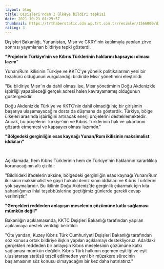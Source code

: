 ```yaml
--- 
layout: blog
title: Dışişleri'nden 3 ülkeye bildiri tepkisi
date: 2021-10-21 01:29:57
thumbnail: https://trthaberstatic.cdn.wp.trt.com.tr/resimler/1566000/disisleri-bakanligi-1567492.jpg
rating: 3
---
```

<p>
	Dışişleri Bakanlığı, Yunanistan, Mısır ve GKRY'nin katılımıyla yapılan zirve sonrası yayımlanan bildiriye tepki gösterdi. </p>
<p>
	<strong>"Projelerin Türkiye’nin ve Kıbrıs Türklerinin haklarını kapsayıcı olması lazım"</strong></p>
<p>
	Yunan/Rum ikilisinin Türkiye ve KKTC'ye yönelik politikalarının yeni bir tezahürü olduğunun vurgulandığı bildiride Mısır yönetimini eleştirildi:</p>
<p>
	"Bu bildiriye Mısır’ın da dahil olması ise, Mısır yönetiminin Doğu Akdeniz’de işbirliği yapabileceği gerçek adresi halen kavrayamamış olduğunun göstergesidir.</p>
<p>
	Doğu Akdeniz’de Türkiye ve KKTC’nin dahil olmadığı hiç bir girişimin başarıya ulaşamayacağını dosta da düşmana da gösterdik. Türkiye, bölge ülkeleri arasında işbirliğini artıracak enerji projelerini desteklemektedir. Ancak, bu projelerin Türkiye’nin ve Kıbrıs Türklerinin hak ve çıkarlarını gözardı etmemesi ve kapsayıcı olması lazımdır."</p>
<p>
	<strong>"Bölgedeki gerginliğin esas kaynağı Yunan/Rum ikilisinin maksimalist iddiaları"</strong></p>
<p>
	 </p>
<p>
	Açıklamada, hem Kıbrıs Türklerinin hem de Türkiye'nin haklarının kararlılıkla korunacağının altı çizildi:</p>
<p>
	"Bildirideki ifadelerin aksine, bölgedeki gerginliğin esas kaynağı Yunan/Rum ikilisinin maksimalist ve gayri hukuki deniz sınırı iddiaları ve Kıbrıs Türklerini yok saymalarıdır. Bu ikilinin Doğu Akdeniz’de gerginlik çıkarmak için kıta sahanlığımızı ihlal teşebbüslerine geçtiğimiz günlerde gerekli cevap verilmiştir."</p>
<p>
	<strong>"Gerçekleri reddeden anlayışın meselenin çözümüne katkı sağlaması mümkün değil"</strong></p>
<p>
	Bakanlığın açıklamasında, KKTC Dışişleri Bakanlığı tarafından yapılan açıklamaya destek verildiği belirtildi:</p>
<p>
	"Öte yandan, Kuzey Kıbrıs Türk Cumhuriyeti Dışişleri Bakanlığı tarafından söz konusu ortak bildiriye ilişkin yapılan açıklamayı destekliyoruz. Ada’daki gerçekleri reddeden bir anlayışın Kıbrıs meselesinin çözümüne katkı sağlaması mümkün değildir. Kıbrıs Türk halkının egemen eşitliği ve eşit uluslararası statüsü tescil edilmeden yeni bir müzakere sürecinin başlamasının söz konusu olmayacağını bir kez daha hatırlatırız."</p>
